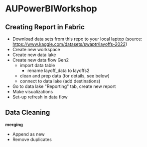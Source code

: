 # AUPowerBIWorkshop

## Creating Report in Fabric
- Download data sets from this repo to your local laptop (source: https://www.kaggle.com/datasets/swaptr/layoffs-2022)
- Create new workspace
- Create new data lake
- Create new data flow Gen2
  - import data table
    - rename layoff_data to layoffs2
  - clean and prep data (for details, see below)
  - connect to data lake (add destinations)
- Go to data lake "Reporting" tab, create new report
- Make visualizations
- Set-up refresh in data flow

## Data Cleaning

**merging**
- Append as new
- Remove duplicates
